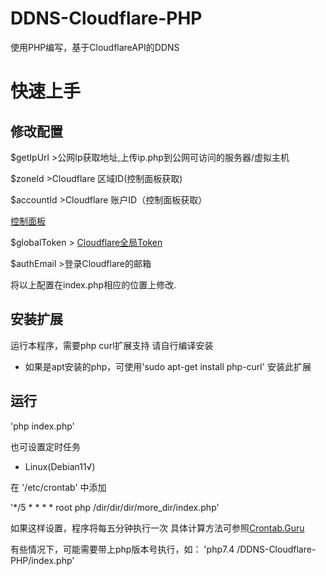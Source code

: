 # DDNS-Cloudflare-PHP

使用PHP编写，基于CloudflareAPI的DDNS

# 快速上手

## 修改配置
$getIpUrl >公网Ip获取地址,上传ip.php到公网可访问的服务器/虚拟主机

$zoneId >Cloudflare 区域ID(控制面板获取)

$accountId >Cloudflare 账户ID（控制面板获取）

[控制面板](https://dash.cloudflare.com/)


$globalToken > [Cloudflare全局Token](https://dash.cloudflare.com/profile/api-tokens)

$authEmail >登录Cloudflare的邮箱

将以上配置在index.php相应的位置上修改.

## 安装扩展
运行本程序，需要php curl扩展支持
请自行编译安装
 - 如果是apt安装的php，可使用'sudo apt-get install php-curl' 安装此扩展

## 运行

'php index.php'

也可设置定时任务

 - Linux(Debian11√)

在 '/etc/crontab' 中添加

'*/5 * * * * root php /dir/dir/dir/more_dir/index.php'

如果这样设置，程序将每五分钟执行一次
具体计算方法可参照[Crontab.Guru](https://crontab.guru/)

有些情况下，可能需要带上php版本号执行，如：
'php7.4 /DDNS-Cloudflare-PHP/index.php'




